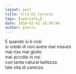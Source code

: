 ```yaml
---
layout: post
title: Vita Di Carezza
tags: [speciale,]
date: 2010-02-01 18:50:00
author: pietro
---
```

E quando si è così<br/>si crede di non avere mai vissuto<br/>mai riso mai gioito<br/>mai accolto in noi<br/>con tanta natural bellezza<br/>tale vita di carezza.
